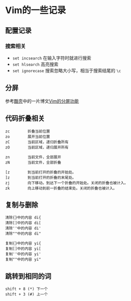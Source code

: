 # Vim的一些记录

## 配置记录

### 搜索相关

- `set incsearch` 在输入字符时就进行搜索
- `set hlsearch` 高亮搜索
- `set ignorecase` 搜索忽略大小写，相当于搜索结尾的 `\c`


## 分屏

参考[酷壳](http://coolshell.cn)中的一片博文[Vim的分屏功能](http://coolshell.cn/articles/1679.html)

## 代码折叠相关
```
zc        折叠当前位置
zo        展开当前位置
zC        当前区域，递归折叠所有
zO        当前区域，递归展开所有

zn        当前文件，全部展开
zN        当前文件，全部折叠

[z        到当前打开的折叠的开始处。
]z        到当前打开的折叠的末尾处。
zj        向下移动。到达下一个折叠的开始处。关闭的折叠也被计入。
zk        向上移动到前一折叠的结束处。关闭的折叠也被计入。
```

## 复制与删除
```
清除{}中的内容 di{
清除[]中的内容 di[
清除''中的内容 di'
清除""中的内容 di"

复制{}中的内容 yi{
复制[]中的内容 yi[
复制''中的内容 yi'
复制""中的内容 yi"

```

## 跳转到相同的词
```
shift + 8 (*) 下一个
shift + 3 (#) 上一个
```
